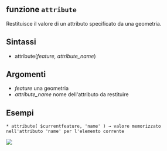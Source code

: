 ## funzione `attribute`

Restituisce il valore di un attributo specificato da una geometria.

## Sintassi

* attribute(*feature, attribute_name*)

## Argomenti

* *feature* una geometria
* *attribute_name* nome dell'attributo da restituire


## Esempi
```
* attribute( $currentfeature, 'name' ) → valore memorizzato nell'attributo 'name' per l'elemento corrente
```

![](/img/record_e_attributi/attribute1.png)